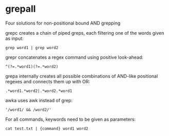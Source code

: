 # grepall
Four solutions for non-positional bound AND grepping

grepc creates a chain of piped greps, each filtering one of the words given as input:

```
grep word1 | grep word2
```

grepr concatenates a regex command using positive look-ahead:

```
^(?=.*word1)(?=.*word2)
```

grepa internally creates all possible combinations of AND-like positional regexes and connects them up with OR:

```
.*word1.*word2|.*word2.*word1
```

awka uses awk instead of grep:

```
'/word1/ && /word2/'
```

For all commands, keywords need to be given as parameters:

```
cat test.txt | {command} word1 word2
```
